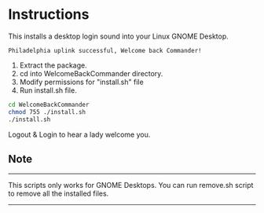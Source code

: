 # Instructions
This installs a desktop login sound into your Linux GNOME Desktop.
```
Philadelphia uplink successful, Welcome back Commander!
```
1. Extract the package.
2. cd into WelcomeBackCommander directory.
3. Modify permissions for "install.sh" file 
4. Run install.sh file.
```bash
cd WelcomeBackCommander
chmod 755 ./install.sh
./install.sh
```
Logout & Login to hear a lady welcome you.

## Note
---

This scripts only works for GNOME Desktops. 
You can run remove.sh script to remove all the installed files.

---

